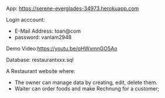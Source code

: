 App: https://serene-everglades-34973.herokuapp.com

Login acccount: 
- E-Mail Address: toan@com
- password: vanlam2948

Demo Video:https://youtu.be/oHWxmnGO5Ao

Database: restaurantxxx.sql

A Restaurant website where:
+ The owner can manage data by creating, edit, delete them.
+ Waiter can order foods and make Rechnung for a customer;
